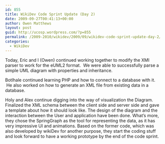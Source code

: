 ```yaml
---
id: 855
title: WikiDev Code Sprint Update (Day 2)
date: 2009-09-27T00:41:13+00:00
author: Owen Matthews
layout: post
guid: http://ucosp.wordpress.com/?p=855
permalink: /2009-2010/wikidev/2009/09/wikidev-code-sprint-update-day-2/
categories:
  - WikiDev
---
```

Today, Eric and I (Owen) continued working together to modify the XMI parser to work for the eUML2 format.  We were able to successfully parse a simple UML diagram with properties and inheritance.

Botlhale continued learning PHP and how to connect to a database with it.  He also worked on how to generate an XML file from existing data in a database.

Holy and Alex continue digging into the way of visualization the Diagram. Finalized the XML schema between the client side and server side and gave a template about how it should look like. The design of the diagram and the interaction between the User and application have been done. What’s more, they chose the SpringGraph as the tool for representing the data, as it has very impressive UI and animations. Based on the former code, which was also developed by wikiDev for another purpose, they start the coding stuff and look forward to have a working prototype by the end of the code sprint.